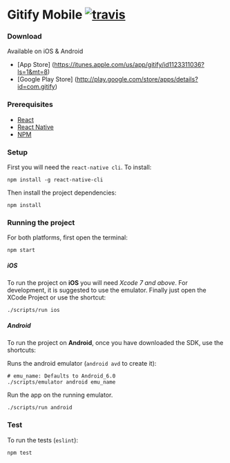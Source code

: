 # Gitify Mobile  [![travis][travis-image]][travis-url]

### Download
Available on iOS & Android

 - [App Store] (https://itunes.apple.com/us/app/gitify/id1123311036?ls=1&mt=8)
 - [Google Play Store] (http://play.google.com/store/apps/details?id=com.gitify)

### Prerequisites

 - [React](https://facebook.github.io/react/)
 - [React Native](https://facebook.github.io/react-native/)
 - [NPM](https://www.npmjs.com/)


### Setup

First you will need the `react-native cli`. To install:

    npm install -g react-native-cli

Then install the project dependencies:

    npm install


### Running the project

For both platforms, first open the terminal:

    npm start

##### iOS

To run the project on **iOS** you will need *Xcode 7 and above*. For development, it is suggested to use the emulator. Finally just open the XCode Project or use the shortcut:

    ./scripts/run ios


##### Android

To run the project on **Android**, once you have downloaded the SDK, use the shortcuts:

Runs the android emulator (`android avd` to create it):

    # emu_name: Defaults to Android_6.0
    ./scripts/emulator android emu_name

Run the app on the running emulator.

    ./scripts/run android


### Test
To run the tests (`eslint`):

    npm test

[travis-image]: https://travis-ci.org/ekonstantinidis/gitify-mobile.svg?branch=master
[travis-url]: https://travis-ci.org/ekonstantinidis/gitify-mobile
